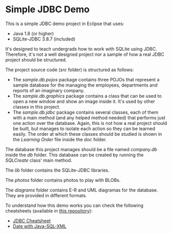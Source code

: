 Simple JDBC Demo
================

This is a simple JDBC demo project in Eclipse that uses:

- Java 1.8 (or higher)
- SQLite-JDBC 3.8.7 (included)

It's designed to teach undergrads how to work with SQLite using JDBC. Therefore, it's not a well designed project nor a sample of how a real JDBC project should be structured.

The project source code (*src* folder) is structured as follows:

- The *sample.db.pojos* package contains three POJOs that represent a sample database for the managing the employees, departments and reports of an imaginary company.
- The *sample.db.graphics* package contains a class that can be used to open a new window and show an image inside it. It's used by other classes in this project.
- The *sample.db.jdbc* package contains several classes, each of them with a main method (and any helped method needed) that performs just one action over the database. Again, this is not how a real project should be built, but manages to isolate each action so they can be learned easily. The order at which these classes should be studied is shown in the *Learning Order* file inside the *doc* folder.

The database this project manages should be a file named *company.db* inside the *db* folder. This database can be created by running the *SQLCreate* class' main method.

The *lib* folder contains the SQLite-JDBC libraries.

The *photos* folder contains photos to play with BLOBs.

The *diagrams* folder contains E-R and UML diagramas for the database. They are provided in different formats.

To understand how this demo works you can check the following cheatsheets (available in [this repository](https://github.com/rgarciacarmona/Java-Database-Cheatsheets)):

- [JDBC Cheatsheet](https://github.com/rgarciacarmona/Java-Database-Cheatsheets/blob/master/JDBC%20Cheatsheet.md)
- [Date with Java-SQL-XML](https://github.com/rgarciacarmona/Java-Database-Cheatsheets/blob/master/Date%20with%20Java-SQL-XML.md)
